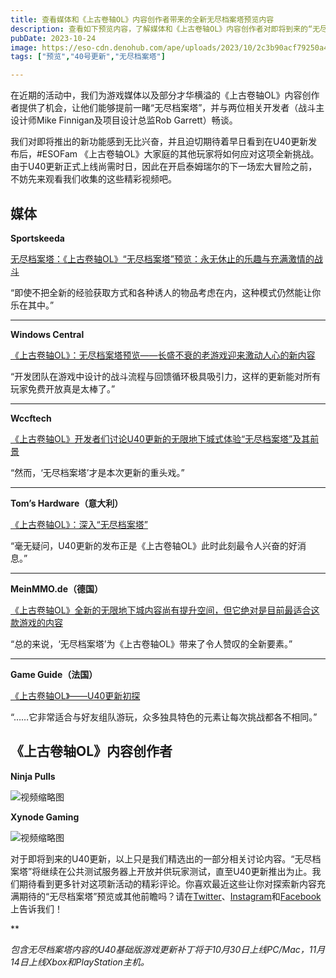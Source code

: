 ```yaml
---
title: 查看媒体和《上古卷轴OL》内容创作者带来的全新无尽档案塔预览内容
description: 查看如下预览内容，了解媒体和《上古卷轴OL》内容创作者对即将到来的“无尽档案塔”功能的评论。 
pubDate: 2023-10-24
image: https://eso-cdn.denohub.com/ape/uploads/2023/10/2c3b90acf79250a41ed5aec8380977f7.jpg
tags: ["预览","40号更新","无尽档案塔"]

---
```


在近期的活动中，我们为游戏媒体以及部分才华横溢的《上古卷轴OL》内容创作者提供了机会，让他们能够提前一睹“无尽档案塔”，并与两位相关开发者（战斗主设计师Mike
Finnigan及项目设计总监Rob Garrett）畅谈。

我们对即将推出的新功能感到无比兴奋，并且迫切期待着早日看到在U40更新发布后，#ESOFam
《上古卷轴OL》大家庭的其他玩家将如何应对这项全新挑战。由于U40更新正式上线尚需时日，因此在开启泰姆瑞尔的下一场宏大冒险之前，不妨先来观看我们收集的这些精彩视频吧。

## 

## 媒体

**Sportskeeda**

[无尽档案塔：《上古卷轴OL》“无尽档案塔”预览：永无休止的乐趣与充满激情的战斗](https://www.sportskeeda.com/mmo/elder-scrolls-online-endless-archive-preview)

“即使不把全新的经验获取方式和各种诱人的物品考虑在内，这种模式仍然能让你乐在其中。”

---

**Windows Central**

[《上古卷轴OL》：无尽档案塔预览——长盛不衰的老游戏迎来激动人心的新内容](https://www.windowscentral.com/gaming/xbox/the-elder-scrolls-online-endless-archive-preview-an-exciting-shakeup-for-a-long-running-game)

“开发团队在游戏中设计的战斗流程与回馈循环极具吸引力，这样的更新能对所有玩家免费开放真是太棒了。”

---

**Wccftech**

[《上古卷轴OL》开发者们讨论U40更新的无限地下城式体验“无尽档案塔”及其前景](https://wccftech.com/elder-scrolls-online-devs-discuss-update-40s-endless-archive-infinite-dungeon-like-experience-and-its-future/)

“然而，‘无尽档案塔’才是本次更新的重头戏。”

---

**Tom’s Hardware（意大利）**

[《上古卷轴OL》：深入“无尽档案塔”](https://www.tomshw.it/videogioco/the-elder-scrolls-online-endless-archive)

“毫无疑问，U40更新的发布正是《上古卷轴OL》此时此刻最令人兴奋的好消息。”   

---

**MeinMMO.de（德国）**

[《上古卷轴OL》全新的无限地下城内容尚有提升空间，但它绝对是目前最适合这款游戏的内容](https://mein-mmo.de/eso-neue-endlose-dungeon-nicht-perfekt-aber-wichtig/)

“总的来说，‘无尽档案塔’为《上古卷轴OL》带来了令人赞叹的全新要素。”

---

**Game Guide（法国）**

[《上古卷轴OL》——U40更新初探](https://game-guide.fr/322397-teso-premiers-pas-sur-la-mise-a-jour-40/)

“……它非常适合与好友组队游玩，众多独具特色的元素让每次挑战都各不相同。”

## 

## 《上古卷轴OL》内容创作者

**Ninja Pulls**

![视频缩略图](https://i.ytimg.com/vi/5qXz8H_YCtY/maxresdefault.jpg)

**Xynode Gaming**

![视频缩略图](https://i.ytimg.com/vi/824lSxQIWak/maxresdefault.jpg)

对于即将到来的U40更新，以上只是我们精选出的一部分相关讨论内容。“无尽档案塔”将继续在公共测试服务器上开放并供玩家测试，直至U40更新推出为止。我们期待看到更多针对这项新活动的精彩评论。你喜欢最近这些让你对探索新内容充满期待的“无尽档案塔”预览或其他前瞻吗？请在[Twitter](https://twitter.com/TESOnline)、[Instagram](https://www.instagram.com/elderscrollsonline/)和[Facebook](https://www.facebook.com/ElderScrollsOnline)上告诉我们！

**

_包含无尽档案塔内容的U40基础版游戏更新补丁将于10月30日上线PC/Mac，11月14日上线Xbox和PlayStation主机。_
